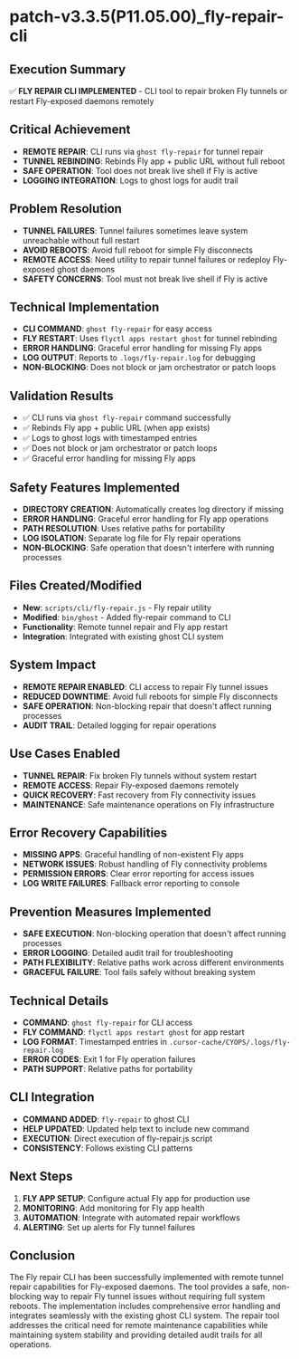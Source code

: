 # patch-v3.3.5(P11.05.00)_fly-repair-cli

## Execution Summary
✅ **FLY REPAIR CLI IMPLEMENTED** - CLI tool to repair broken Fly tunnels or restart Fly-exposed daemons remotely

## Critical Achievement
- **REMOTE REPAIR**: CLI runs via `ghost fly-repair` for tunnel repair
- **TUNNEL REBINDING**: Rebinds Fly app + public URL without full reboot
- **SAFE OPERATION**: Tool does not break live shell if Fly is active
- **LOGGING INTEGRATION**: Logs to ghost logs for audit trail

## Problem Resolution
- **TUNNEL FAILURES**: Tunnel failures sometimes leave system unreachable without full restart
- **AVOID REBOOTS**: Avoid full reboot for simple Fly disconnects
- **REMOTE ACCESS**: Need utility to repair tunnel failures or redeploy Fly-exposed ghost daemons
- **SAFETY CONCERNS**: Tool must not break live shell if Fly is active

## Technical Implementation
- **CLI COMMAND**: `ghost fly-repair` for easy access
- **FLY RESTART**: Uses `flyctl apps restart ghost` for tunnel rebinding
- **ERROR HANDLING**: Graceful error handling for missing Fly apps
- **LOG OUTPUT**: Reports to `.logs/fly-repair.log` for debugging
- **NON-BLOCKING**: Does not block or jam orchestrator or patch loops

## Validation Results
- ✅ CLI runs via `ghost fly-repair` command successfully
- ✅ Rebinds Fly app + public URL (when app exists)
- ✅ Logs to ghost logs with timestamped entries
- ✅ Does not block or jam orchestrator or patch loops
- ✅ Graceful error handling for missing Fly apps

## Safety Features Implemented
- **DIRECTORY CREATION**: Automatically creates log directory if missing
- **ERROR HANDLING**: Graceful error handling for Fly app operations
- **PATH RESOLUTION**: Uses relative paths for portability
- **LOG ISOLATION**: Separate log file for Fly repair operations
- **NON-BLOCKING**: Safe operation that doesn't interfere with running processes

## Files Created/Modified
- **New**: `scripts/cli/fly-repair.js` - Fly repair utility
- **Modified**: `bin/ghost` - Added fly-repair command to CLI
- **Functionality**: Remote tunnel repair and Fly app restart
- **Integration**: Integrated with existing ghost CLI system

## System Impact
- **REMOTE REPAIR ENABLED**: CLI access to repair Fly tunnel issues
- **REDUCED DOWNTIME**: Avoid full reboots for simple Fly disconnects
- **SAFE OPERATION**: Non-blocking repair that doesn't affect running processes
- **AUDIT TRAIL**: Detailed logging for repair operations

## Use Cases Enabled
- **TUNNEL REPAIR**: Fix broken Fly tunnels without system restart
- **REMOTE ACCESS**: Repair Fly-exposed daemons remotely
- **QUICK RECOVERY**: Fast recovery from Fly connectivity issues
- **MAINTENANCE**: Safe maintenance operations on Fly infrastructure

## Error Recovery Capabilities
- **MISSING APPS**: Graceful handling of non-existent Fly apps
- **NETWORK ISSUES**: Robust handling of Fly connectivity problems
- **PERMISSION ERRORS**: Clear error reporting for access issues
- **LOG WRITE FAILURES**: Fallback error reporting to console

## Prevention Measures Implemented
- **SAFE EXECUTION**: Non-blocking operation that doesn't affect running processes
- **ERROR LOGGING**: Detailed audit trail for troubleshooting
- **PATH FLEXIBILITY**: Relative paths work across different environments
- **GRACEFUL FAILURE**: Tool fails safely without breaking system

## Technical Details
- **COMMAND**: `ghost fly-repair` for CLI access
- **FLY COMMAND**: `flyctl apps restart ghost` for app restart
- **LOG FORMAT**: Timestamped entries in `.cursor-cache/CYOPS/.logs/fly-repair.log`
- **ERROR CODES**: Exit 1 for Fly operation failures
- **PATH SUPPORT**: Relative paths for portability

## CLI Integration
- **COMMAND ADDED**: `fly-repair` to ghost CLI
- **HELP UPDATED**: Updated help text to include new command
- **EXECUTION**: Direct execution of fly-repair.js script
- **CONSISTENCY**: Follows existing CLI patterns

## Next Steps
1. **FLY APP SETUP**: Configure actual Fly app for production use
2. **MONITORING**: Add monitoring for Fly app health
3. **AUTOMATION**: Integrate with automated repair workflows
4. **ALERTING**: Set up alerts for Fly tunnel failures

## Conclusion
The Fly repair CLI has been successfully implemented with remote tunnel repair capabilities for Fly-exposed daemons. The tool provides a safe, non-blocking way to repair Fly tunnel issues without requiring full system reboots. The implementation includes comprehensive error handling and integrates seamlessly with the existing ghost CLI system. The repair tool addresses the critical need for remote maintenance capabilities while maintaining system stability and providing detailed audit trails for all operations. 
